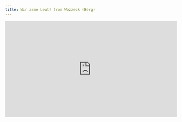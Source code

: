 ```yaml
---
title: Wir arme Leut! from Wozzeck (Berg)
---
```

<iframe width="560" height="315" src="https://www.youtube.com/embed/7etCyjOo3_o" title="YouTube video player" frameborder="0" allow="accelerometer; autoplay; clipboard-write; encrypted-media; gyroscope; picture-in-picture" allowfullscreen></iframe>
